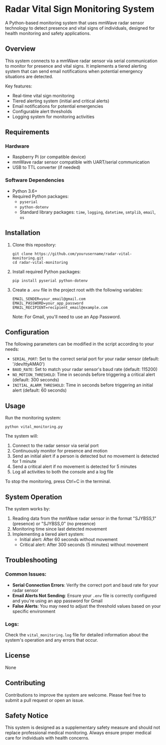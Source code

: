 # Radar Vital Sign Monitoring System

A Python-based monitoring system that uses mmWave radar sensor technology to detect presence and vital signs of individuals, designed for health monitoring and safety applications.

## Overview

This system connects to a mmWave radar sensor via serial communication to monitor for presence and vital signs. It implements a tiered alerting system that can send email notifications when potential emergency situations are detected.

Key features:
- Real-time vital sign monitoring
- Tiered alerting system (initial and critical alerts)
- Email notifications for potential emergencies
- Configurable alert thresholds
- Logging system for monitoring activities

## Requirements

### Hardware
- Raspberry Pi (or compatible device)
- mmWave radar sensor compatible with UART/serial communication
- USB to TTL converter (if needed)

### Software Dependencies
- Python 3.6+
- Required Python packages:
  - `pyserial`
  - `python-dotenv`
  - Standard library packages: `time`, `logging`, `datetime`, `smtplib`, `email`, `os`

## Installation

1. Clone this repository:
   ```
   git clone https://github.com/yourusername/radar-vital-monitoring.git
   cd radar-vital-monitoring
   ```

2. Install required Python packages:
   ```
   pip install pyserial python-dotenv
   ```

3. Create a `.env` file in the project root with the following variables:
   ```
   EMAIL_SENDER=your_email@gmail.com
   EMAIL_PASSWORD=your_app_password
   EMAIL_RECIPIENT=recipient_email@example.com
   ```
   Note: For Gmail, you'll need to use an App Password.

## Configuration

The following parameters can be modified in the script according to your needs:

- `SERIAL_PORT`: Set to the correct serial port for your radar sensor (default: '/dev/ttyAMA0')
- `BAUD_RATE`: Set to match your radar sensor's baud rate (default: 115200)
- `NO_MOTION_THRESHOLD`: Time in seconds before triggering a critical alert (default: 300 seconds)
- `INITIAL_ALARM_THRESHOLD`: Time in seconds before triggering an initial alert (default: 60 seconds)

## Usage

Run the monitoring system:

```
python vital_monitoring.py
```

The system will:
1. Connect to the radar sensor via serial port
2. Continuously monitor for presence and motion
3. Send an initial alert if a person is detected but no movement is detected for 1 minute
4. Send a critical alert if no movement is detected for 5 minutes
5. Log all activities to both the console and a log file

To stop the monitoring, press Ctrl+C in the terminal.

## System Operation

The system works by:
1. Reading data from the mmWave radar sensor in the format "SJYBSS,1" (presence) or "SJYBSS,0" (no presence)
2. Monitoring time since last detected movement
3. Implementing a tiered alert system:
   - Initial alert: After 60 seconds without movement
   - Critical alert: After 300 seconds (5 minutes) without movement

## Troubleshooting

### Common Issues:
- **Serial Connection Errors**: Verify the correct port and baud rate for your radar sensor
- **Email Alerts Not Sending**: Ensure your `.env` file is correctly configured and you're using an app password for Gmail
- **False Alerts**: You may need to adjust the threshold values based on your specific environment

### Logs:
Check the `vital_monitoring.log` file for detailed information about the system's operation and any errors that occur.

## License

None

## Contributing

Contributions to improve the system are welcome. Please feel free to submit a pull request or open an issue.

## Safety Notice

This system is designed as a supplementary safety measure and should not replace professional medical monitoring. Always ensure proper medical care for individuals with health concerns.
